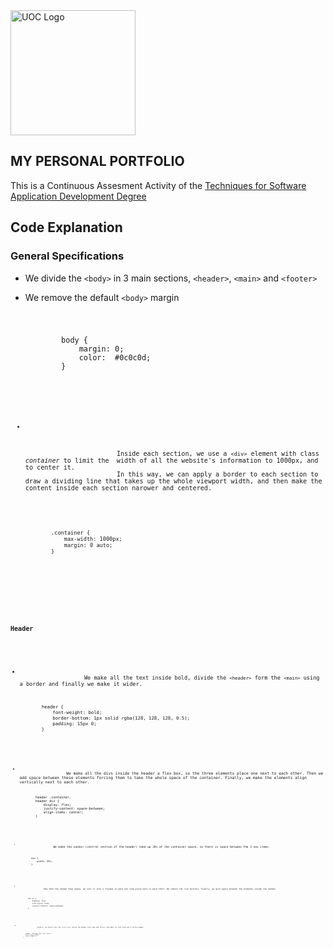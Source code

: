 <img src="https://upload.wikimedia.org/wikipedia/commons/a/a3/Logo_blau_uoc.png" alt="UOC Logo" width="200"/>

<section>
    <h1>MY PERSONAL PORTFOLIO</h1>
    <p>
        This is a Continuous Assesment Activity of the <a href="https://www.uoc.edu/portal/_resources/common/imatges/sala_de_premsa/noticies/2016/202-nova-marca-uoc.jpg">Techniques for Software Application Development Degree</a>
    </p>
</section>
<section>
    <h2>Code Explanation</h2>
    <div>
        <h3>General Specifications</h3>
            <ul>
                <li>
                    <p>
                        We divide the <code>&#60;body&#62;</code> in 3 main sections, <code>&#60;header&#62;</code>, <code>&#60;main&#62;</code> and <code>&#60;footer&#62;</code>
                    </p>
                </li>
                <li>
                    <p> 
                        We remove the default <code>&#60;body&#62;</code> margin
                    </p>
<code>
    <pre>
        body {
            margin: 0;
            color:  #0c0c0d;
        }
    </pre>
<code>
                </li>
                <li>
                    <p>
                        Inside each section, we use a <code>&#60;div&#62;</code> element with class <i>container</i> to limit the  width of all the website's information to 1000px, and to center it.
                        In this way, we can apply a border to each section to draw a dividing line that takes up the whole viewport width, and then make the content inside each section narower and centered.
                    </p>
<code>
    <pre>
        .container {
            max-width: 1000px;
            margin: 0 auto;
        }
    </pre>
<code>
                </li>
            </ul>
        <h3>Header</h3>
            <ul>
                <li>
                    We make all the text inside bold, divide the <code>&#60;header&#62;</code> form the <code>&#60;main&#62;</code> using a border and finally we make it wider.
<code>
    <pre>
        header {
            font-weight: bold;
            border-bottom: 1px solid rgba(128, 128, 128, 0.5);
            padding: 15px 0;
        }
    </pre>
<code>
                </li>
                <li>
                    We make all the divs inside the header a flex box, so the three elements place one next to each other. Then we add space between these elements forcing them to take the whole space of the container. Finally, we make the elements align vertically next to each other.
<code>
    <pre>
        header .container,
        header div {
            display: flex;
            justify-content: space-between;
            align-items: center;
        }
    </pre>
<code>
                </li>
                <li>
                    We make tha navbar (central section of the header) take up 35% of the container space, so there is space between the 3 nav items.
<code>
    <pre>
        nav {
            width: 35%;
        }
    </pre>
<code>
                </li>
                <li>
                    Now that the navbar have space, we turn it into a flexbox so each nav item place next to each other. We remove the list bullets. Finally, we give space between the elements inside the navbar.
<code>
    <pre>
        nav ul {
            display: flex;
            list-style: none;
            justify-content: space-between;
        }
    </pre>
<code>
                </li>
                <li>
                    Finally, we select only the first <code>&#60;div&#62;</code> inside the header (the logo and title), and make its font blue and a little bigger.
<code>
    <pre>
        header .container div:first-child {
        font-size: 1.5rem;
        color: #1b1fff;
    }
    </pre>
<code>
                </li>
            </ul>
    </div>
</section>